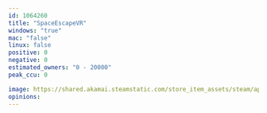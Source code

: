 ```yaml
---
id: 1064260
title: "SpaceEscapeVR"
windows: "true"
mac: "false"
linux: false
positive: 0
negative: 0
estimated_owners: "0 - 20000"
peak_ccu: 0

image: https://shared.akamai.steamstatic.com/store_item_assets/steam/apps/1064260/header.jpg?t=1640109565
opinions:
---
```

